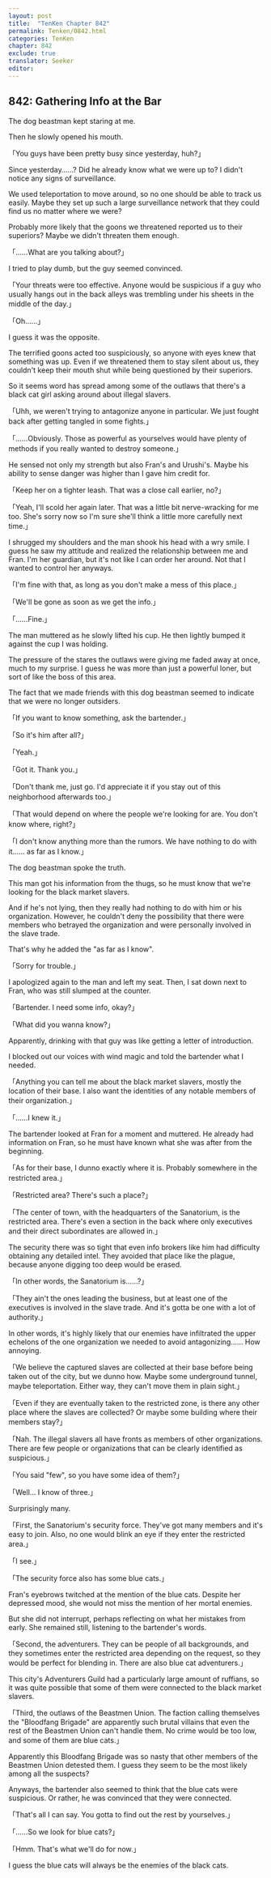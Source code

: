 ```yaml
---
layout: post
title:  "TenKen Chapter 842"
permalink: Tenken/0842.html
categories: TenKen
chapter: 842
exclude: true
translator: Seeker
editor: 
---
```

<h2>842: Gathering Info at the Bar</h2>

 The dog beastman kept staring at me.

 Then he slowly opened his mouth.

「You guys have been pretty busy since yesterday, huh?」

 Since yesterday……? Did he already know what we were up to? I didn't notice any signs of surveillance.

 We used teleportation to move around, so no one should be able to track us easily. Maybe they set up such a large surveillance network that they could find us no matter where we were?

 Probably more likely that the goons we threatened reported us to their superiors? Maybe we didn't threaten them enough.

「……What are you talking about?」

 I tried to play dumb, but the guy seemed convinced.

「Your threats were too effective. Anyone would be suspicious if a guy who usually hangs out in the back alleys was trembling under his sheets in the middle of the day.」

「Oh……」

 I guess it was the opposite.

 The terrified goons acted too suspiciously, so anyone with eyes knew that something was up. Even if we threatened them to stay silent about us, they couldn't keep their mouth shut while being questioned by their superiors.

 So it seems word has spread among some of the outlaws that there's a black cat girl asking around about illegal slavers.

「Uhh, we weren't trying to antagonize anyone in particular. We just fought back after getting tangled in some fights.」

「……Obviously. Those as powerful as yourselves would have plenty of methods if you really wanted to destroy someone.」

 He sensed not only my strength but also Fran's and Urushi's. Maybe his ability to sense danger was higher than I gave him credit for.

「Keep her on a tighter leash. That was a close call earlier, no?」

「Yeah, I'll scold her again later. That was a little bit nerve-wracking for me too. She's sorry now so I'm sure she'll think a little more carefully next time.」

 I shrugged my shoulders and the man shook his head with a wry smile. I guess he saw my attitude and realized the relationship between me and Fran. I'm her guardian, but it's not like I can order her around. Not that I wanted to control her anyways.

「I'm fine with that, as long as you don't make a mess of this place.」

「We'll be gone as soon as we get the info.」

「……Fine.」

 The man muttered as he slowly lifted his cup. He then lightly bumped it against the cup I was holding.

 The pressure of the stares the outlaws were giving me faded away at once, much to my surprise. I guess he was more than just a powerful loner, but sort of like the boss of this area.

 The fact that we made friends with this dog beastman seemed to indicate that we were no longer outsiders.

「If you want to know something, ask the bartender.」

「So it's him after all?」

「Yeah.」

「Got it. Thank you.」

「Don't thank me, just go. I'd appreciate it if you stay out of this neighborhood afterwards too.」

「That would depend on where the people we're looking for are. You don't know where, right?」

「I don't know anything more than the rumors. We have nothing to do with it…… as far as I know.」

 The dog beastman spoke the truth.

 This man got his information from the thugs, so he must know that we're looking for the black market slavers.

 And if he's not lying, then they really had nothing to do with him or his organization. However, he couldn't deny the possibility that there were members who betrayed the organization and were personally involved in the slave trade.

 That's why he added the "as far as I know".

「Sorry for trouble.」

 I apologized again to the man and left my seat. Then, I sat down next to Fran, who was still slumped at the counter.

「Bartender. I need some info, okay?」

「What did you wanna know?」

 Apparently, drinking with that guy was like getting a letter of introduction.

 I blocked out our voices with wind magic and told the bartender what I needed.

「Anything you can tell me about the black market slavers, mostly the location of their base. I also want the identities of any notable members of their organization.」

「……I knew it.」

 The bartender looked at Fran for a moment and muttered. He already had information on Fran, so he must have known what she was after from the beginning.

「As for their base, I dunno exactly where it is. Probably somewhere in the restricted area.」

「Restricted area? There's such a place?」

「The center of town, with the headquarters of the Sanatorium, is the restricted area. There's even a section in the back where only executives and their direct subordinates are allowed in.」

 The security there was so tight that even info brokers like him had difficulty obtaining any detailed intel. They avoided that place like the plague, because anyone digging too deep would be erased.

「In other words, the Sanatorium is……?」

「They ain't the ones leading the business, but at least one of the executives is involved in the slave trade. And it's gotta be one with a lot of authority.」

 In other words, it's highly likely that our enemies have infiltrated the upper echelons of the one organization we needed to avoid antagonizing…… How annoying.

「We believe the captured slaves are collected at their base before being taken out of the city, but we dunno how. Maybe some underground tunnel, maybe teleportation. Either way, they can't move them in plain sight.」

「Even if they are eventually taken to the restricted zone, is there any other place where the slaves are collected? Or maybe some building where their members stay?」

「Nah. The illegal slavers all have fronts as members of other organizations. There are few people or organizations that can be clearly identified as suspicious.」

「You said "few", so you have some idea of them?」

「Well… I know of three.」

 Surprisingly many.

「First, the Sanatorium's security force. They've got many members and it's easy to join. Also, no one would blink an eye if they enter the restricted area.」

「I see.」

「The security force also has some blue cats.」

 Fran's eyebrows twitched at the mention of the blue cats. Despite her depressed mood, she would not miss the mention of her mortal enemies.

 But she did not interrupt, perhaps reflecting on what her mistakes from early. She remained still, listening to the bartender's words.

「Second, the adventurers. They can be people of all backgrounds, and they sometimes enter the restricted area depending on the request, so they would be perfect for blending in. There are also blue cat adventurers.」

 This city's Adventurers Guild had a particularly large amount of ruffians, so it was quite possible that some of them were connected to the black market slavers.

「Third, the outlaws of the Beastmen Union. The faction calling themselves the "Bloodfang Brigade" are apparently such brutal villains that even the rest of the Beastmen Union can't handle them. No crime would be too low, and some of them are blue cats.」
 
 Apparently this Bloodfang Brigade was so nasty that other members of the Beastmen Union detested them. I guess they seem to be the most likely among all the suspects?

 Anyways, the bartender also seemed to think that the blue cats were suspicious. Or rather, he was convinced that they were connected.

「That's all I can say. You gotta to find out the rest by yourselves.」

「……So we look for blue cats?」

「Hmm. That's what we'll do for now.」

 I guess the blue cats will always be the enemies of the black cats.



